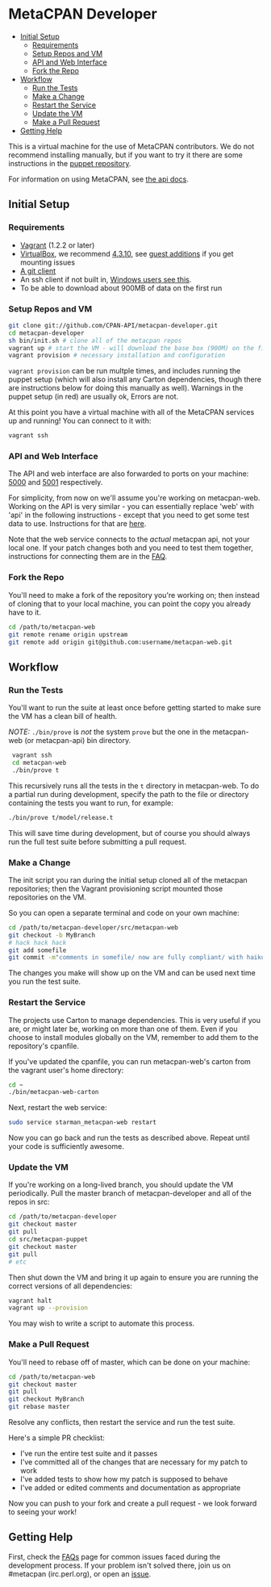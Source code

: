 # MetaCPAN Developer

- [Initial Setup](#initial)
  - [Requirements](#requirements)
  - [Setup Repos and VM](#setup)
  - [API and Web Interface](#api)
  - [Fork the Repo](#fork)
- [Workflow](#workflow)
  - [Run the Tests](#tests)
  - [Make a Change](#change)
  - [Restart the Service](#restart)
  - [Update the VM](#update)
  - [Make a Pull Request](#pr)
- [Getting Help](#help)

This is a virtual machine for the use of MetaCPAN contributors.  We do not recommend installing manually, but if you want to try it there are some instructions in the [puppet repository](https://github.com/CPAN-API/metacpan-puppet).

For information on using MetaCPAN, see [the api docs](https://github.com/CPAN-API/cpan-api/blob/master/docs/API-docs.md).

## <a name="initial"></a>Initial Setup

### <a name="requirements"></a>Requirements

* [Vagrant](http://www.vagrantup.com/downloads.html) (1.2.2 or later)
* [VirtualBox](https://www.virtualbox.org/), we recommend [4.3.10](https://www.virtualbox.org/wiki/Download_Old_Builds), see [guest additions](http://stackoverflow.com/questions/22717428/vagrant-error-failed-to-mount-folders-in-linux-guest) if you get mounting issues
* [A git client](http://git-scm.com/downloads)
* An ssh client if not built in, [Windows users see this](http://docs-v1.vagrantup.com/v1/docs/getting-started/ssh.html).
* To be able to download about 900MB of data on the first run

### <a name="setup"></a>Setup Repos and VM

```bash
git clone git://github.com/CPAN-API/metacpan-developer.git
cd metacpan-developer
sh bin/init.sh # clone all of the metacpan repos
vagrant up # start the VM - will download the base box (900M) on the first run
vagrant provision # necessary installation and configuration
```

`vagrant provision` can be run multple times, and includes running the puppet setup (which will also install any Carton dependencies, though there are instructions below for doing this manually as well). Warnings in the puppet setup (in red) are usually ok, Errors are not.

At this point you have a virtual machine with all of the MetaCPAN services up and running!  You can connect to it with:

```bash
vagrant ssh
```

### <a name="api"></a>API and Web Interface

The API and web interface are also forwarded to ports on your machine: [5000](http://localhost:5000/) and [5001](http://localhost:5001/) respectively.  

For simplicity, from now on we'll assume you're working on metacpan-web.  Working on the API is very similar - you can essentially replace 'web' with 'api' in the following instructions - except that you need to get some test data to use.  Instructions for that are [here](README_API.md).

Note that the web service connects to the *actual* metacpan api, not your local one.  If your patch changes both and you need to test them together, instructions for connecting them are in the [FAQ](FAQs.md).

### <a name="fork"></a>Fork the Repo

You'll need to make a fork of the repository you're working on; then instead of cloning that to your local machine, you can point the copy you already have to it.  

```bash
cd /path/to/metacpan-web
git remote rename origin upstream
git remote add origin git@github.com:username/metacpan-web.git
```


## <a name="workflow"></a>Workflow

### <a name="tests"></a>Run the Tests

You'll want to run the suite at least once before getting started to make sure the VM has a clean bill of health.

*NOTE:* `./bin/prove` is _not_ the system `prove` but the one in the metacpan-web (or metacpan-api) bin directory.

```bash
 vagrant ssh
 cd metacpan-web
 ./bin/prove t
```

This recursively runs all the tests in the `t` directory in metacpan-web.  To do a partial run during development, specify the path to the file or directory containing the tests you want to run, for example:

```bash
./bin/prove t/model/release.t
```

This will save time during development, but of course you should always run the full test suite before submitting a pull request.

### <a name="change"></a>Make a Change

The init script you ran during the initial setup cloned all of the metacpan repositories; then the Vagrant provisioning script mounted those repositories on the VM.  

So you can open a separate terminal and code on your own machine:

```bash
cd /path/to/metacpan-developer/src/metacpan-web
git checkout -b MyBranch
# hack hack hack
git add somefile
git commit -m"comments in somefile/ now are fully compliant/ with haiku spec, yay!"
```

The changes you make will show up on the VM and can be used next time you run the test suite.


### <a name="restart"></a>Restart the Service

The projects use Carton to manage dependencies.  This is very useful if you are, or might later be, working on more than one of them.  Even if you choose to install modules globally on the VM, remember to add them to the repository's cpanfile.

If you've updated the cpanfile, you can run metacpan-web's carton from the vagrant user's home directory:

```bash
cd ~
./bin/metacpan-web-carton
```

Next, restart the web service:

```bash
sudo service starman_metacpan-web restart 
```

Now you can go back and run the tests as described above.  Repeat until your code is sufficiently awesome.


### <a name="update"></a>Update the VM

If you're working on a long-lived branch, you should update the VM periodically.  Pull the master branch of metacpan-developer and all of the repos in src:

```bash
cd /path/to/metacpan-developer
git checkout master
git pull
cd src/metacpan-puppet
git checkout master
git pull
# etc
```

Then shut down the VM and bring it up again to ensure you are running the correct versions of all dependencies:  

```bash
vagrant halt
vagrant up --provision
```

You may wish to write a script to automate this process.


### <a name="pr"></a>Make a Pull Request

You'll need to rebase off of master, which can be done on your machine:

```bash
cd /path/to/metacpan-web
git checkout master
git pull
git checkout MyBranch
git rebase master
```

Resolve any conflicts, then restart the service and run the test suite.  

Here's a simple PR checklist:

  * I've run the entire test suite and it passes
  * I've committed all of the changes that are necessary for my patch to work
  * I've added tests to show how my patch is supposed to behave
  * I've added or edited comments and documentation as appropriate

Now you can push to your fork and create a pull request - we look forward to seeing your work!


## <a name="help"></a>Getting Help

First, check the [FAQs](FAQs.md) page for common issues faced during the development process.  If your problem isn't solved there, join us on #metacpan (irc.perl.org), or open an [issue](https://github.com/CPAN-API/metacpan-developer/issues).
